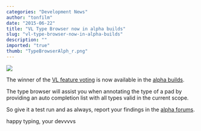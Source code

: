 ```yaml
---
categories: "Development News"
author: "tonfilm"
date: "2015-06-22"
title: "VL Type Browser now in alpha builds"
slug: "vl-type-browser-now-in-alpha-builds"
description: ""
imported: "true"
thumb: "TypeBrowserAlph_r.png"
---
```



![](TypeBrowserAlph_r.png) 

The winner of the [VL feature voting](/blog/2015/vl-feature-voting) is now available in the [alpha builds](https://legacy.vvvv.org/downloads/previews).

The type browser will assist you when annotating the type of a pad by providing an auto completion list with all types valid in the current scope.

So give it a test run and as always, report your findings in the [alpha forums](https://discourse.vvvv.org/).

happy typing,
your devvvvs
